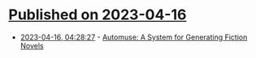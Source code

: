 # [Published on 2023-04-16](index.md)

* [2023-04-16, 04:28:27](https://lobste.rs/s/masofg/automuse_system_for_generating_fiction) - [Automuse: A System for Generating Fiction Novels](https://xeiaso.net/blog/automuse)
